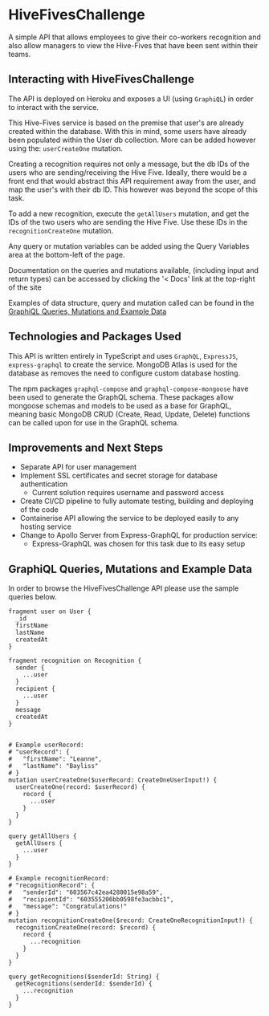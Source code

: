 # HiveFivesChallenge
A simple API that allows employees to give their co-workers recognition and also allow managers to view the Hive-Fives 
that have been sent within their teams.

## Interacting with HiveFivesChallenge
The API is deployed on Heroku and exposes a UI (using `GraphiQL`) in order to interact with the service.

This Hive-Fives service is based on the premise that user's are already created within the database.
With this in mind, some users have already been populated within the User db collection.
More can be added however using the: `userCreateOne` mutation.

Creating a recognition requires not only a message, but the db IDs of the users who are sending/receiving the Hive Five.
Ideally, there would be a front end that would abstract this API requirement away from the user, 
and map the user's with their db ID. This however was beyond the scope of this task.

To add a new recognition, execute the `getAllUsers` mutation, 
and get the IDs of the two users who are sending the Hive Five. Use these IDs in the `recognitionCreateOne` mutation.

Any query or mutation variables can be added using the Query Variables area at the bottom-left of the page.

Documentation on the queries and mutations available, (including input and return types) can be accessed by clicking
the '< Docs' link at the top-right of the site 

Examples of data structure, query and mutation called can be found in the
[GraphiQL Queries, Mutations and Example Data](#GraphiQL-Queries,-Mutations-and-Example-Data "Goto heading-1")

## Technologies and Packages Used
This API is written entirely in TypeScript and uses `GraphQL`, `ExpressJS`, `express-graphql` to create the service. 
MongoDB Atlas is used for the database as removes the need to configure custom database hosting.

The npm packages `graphql-compose` and `graphql-compose-mongoose` have been used to generate the GraphQL schema.
These packages allow mongoose schemas and models to be used as a base for GraphQL, meaning basic MongoDB CRUD 
(Create, Read, Update, Delete) functions can be called upon for use in the GraphQL schema.

## Improvements and Next Steps
* Separate API for user management
* Implement SSL certificates and secret storage for database authentication
    * Current solution requires username and password access
* Create CI/CD pipeline to fully automate testing, building and deploying of the code
* Containerise API allowing the service to be deployed easily to any hosting service
* Change to Apollo Server from Express-GraphQL for production service:
  * Express-GraphQL was chosen for this task due to its easy setup

## GraphiQL Queries, Mutations and Example Data #
In order to browse the HiveFivesChallenge API please use the sample queries below.
```
fragment user on User {
  _id
  firstName
  lastName
  createdAt
}

fragment recognition on Recognition {
  sender {
    ...user
  }
  recipient {
    ...user
  }
  message
  createdAt
}


# Example userRecord:
# "userRecord": {
#   "firstName": "Leanne",
#   "lastName": "Bayliss"
# }
mutation userCreateOne($userRecord: CreateOneUserInput!) {
  userCreateOne(record: $userRecord) {
    record {
      ...user
    }
  }
}

query getAllUsers {
  getAllUsers {
    ...user
  }
}

# Example recognitionRecord:
# "recognitionRecord": {
#   "senderId": "603567c42ea4280015e98a59",
#   "recipientId": "603555206bb0598fe3acbbc1",
#   "message": "Congratulations!"
# }
mutation recognitionCreateOne($record: CreateOneRecognitionInput!) {
  recognitionCreateOne(record: $record) {
    record {
      ...recognition
    }
  }
}

query getRecognitions($senderId: String) {
  getRecognitions(senderId: $senderId) {
    ...recognition
  }
}


```